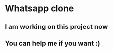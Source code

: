# Whatsapp clone

<h2>I am working on this project now</h2>
<h2>You can help me if you want :)</h2>

